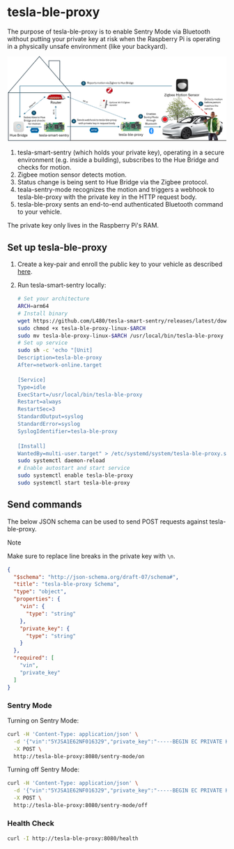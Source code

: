 # tesla-ble-proxy

The purpose of tesla-ble-proxy is to enable Sentry Mode via Bluetooth without putting your private key at risk when the Raspberry Pi is operating in a physically unsafe environment (like your backyard).

![tesla-ble-proxy architectiure](./images/tesla-ble-proxy.png)

1. tesla-smart-sentry (which holds your private key), operating in a secure environment (e.g. inside a building), subscribes to the Hue Bridge and checks for motion.
2. Zigbee motion sensor detects motion.
3. Status change is being sent to Hue Bridge via the Zigbee protocol.
4. teala-sentry-mode recognizes the motion and triggers a webhook to tesla-ble-proxy with the private key in the HTTP request body.
5. tesla-ble-proxy sents an end-to-end authenticated Bluetooth command to your vehicle.

The private key only lives in the Raspberry Pi's RAM.

## Set up tesla-ble-proxy

1. Create a key-pair and enroll the public key to your vehicle as described [here](https://github.com/teslamotors/vehicle-command/tree/main/cmd/tesla-control#key-management).
2. Run tesla-smart-sentry locally:

    ```bash
    # Set your architecture
    ARCH=arm64
    # Install binary
    wget https://github.com/L480/tesla-smart-sentry/releases/latest/download/tesla-ble-proxy-linux-$ARCH
    sudo chmod +x tesla-ble-proxy-linux-$ARCH
    sudo mv tesla-ble-proxy-linux-$ARCH /usr/local/bin/tesla-ble-proxy
    # Set up service
    sudo sh -c 'echo "[Unit]
    Description=tesla-ble-proxy
    After=network-online.target

    [Service]
    Type=idle
    ExecStart=/usr/local/bin/tesla-ble-proxy
    Restart=always
    RestartSec=3
    StandardOutput=syslog
    StandardError=syslog
    SyslogIdentifier=tesla-ble-proxy

    [Install]
    WantedBy=multi-user.target" > /etc/systemd/system/tesla-ble-proxy.service'
    sudo systemctl daemon-reload
    # Enable autostart and start service
    sudo systemctl enable tesla-ble-proxy
    sudo systemctl start tesla-ble-proxy
    ```

## Send commands

The below JSON schema can be used to send POST requests against tesla-ble-proxy.

> [!NOTE]  
> Make sure to replace line breaks in the private key with `\n`.

```json
{
  "$schema": "http://json-schema.org/draft-07/schema#",
  "title": "tesla-ble-proxy Schema",
  "type": "object",
  "properties": {
    "vin": {
      "type": "string"
    },
    "private_key": {
      "type": "string"
    }
  },
  "required": [
    "vin",
    "private_key"
  ]
}
```

### Sentry Mode

Turning on Sentry Mode:

```bash
curl -H 'Content-Type: application/json' \
  -d '{"vin":"5YJSA1E62NF016329","private_key":"-----BEGIN EC PRIVATE KEY-----\nMHcCAQEEIC6CbhAGehnSMfFUpLX80YbuulbRY5PbMgO3E52xnJ48oAoGCCqGSM49\nAwEHoUQDQgAEptaF+LYs0uFRPqwpbZB/7SQ8TMFwblHOP5VoOAzs7QDnJFcAn1kS\nC5WkXCPzsYluBvUAuCT5ObfYHYNQ26uuEQ==\n-----END EC PRIVATE KEY-----"}' \
  -X POST \
  http://tesla-ble-proxy:8080/sentry-mode/on
```

Turning off Sentry Mode:

```bash
curl -H 'Content-Type: application/json' \
  -d '{"vin":"5YJSA1E62NF016329","private_key":"-----BEGIN EC PRIVATE KEY-----\nMHcCAQEEIC6CbhAGehnSMfFUpLX80YbuulbRY5PbMgO3E52xnJ48oAoGCCqGSM49\nAwEHoUQDQgAEptaF+LYs0uFRPqwpbZB/7SQ8TMFwblHOP5VoOAzs7QDnJFcAn1kS\nC5WkXCPzsYluBvUAuCT5ObfYHYNQ26uuEQ==\n-----END EC PRIVATE KEY-----"}' \
  -X POST \
  http://tesla-ble-proxy:8080/sentry-mode/off
```

### Health Check

```bash
curl -I http://tesla-ble-proxy:8080/health
```
